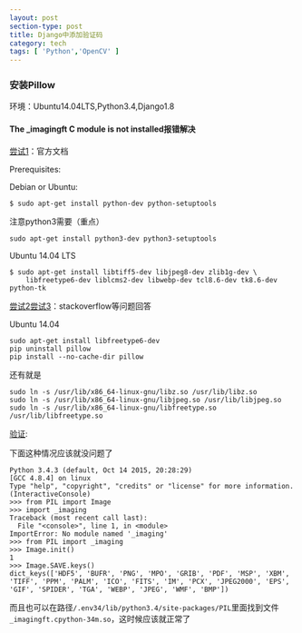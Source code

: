 ```yaml
---
layout: post
section-type: post
title: Django中添加验证码
category: tech
tags: [ 'Python','OpenCV' ]
---
```

### 安装Pillow

环境：Ubuntu14.04LTS,Python3.4,Django1.8

#### The _imagingft C module is not installed报错解决

[尝试1](https://pillow.readthedocs.org/en/latest/installation.html)：官方文档

Prerequisites:

Debian or Ubuntu:

```
$ sudo apt-get install python-dev python-setuptools
```

注意python3需要（重点）

```
sudo apt-get install python3-dev python3-setuptools
```

Ubuntu 14.04 LTS

```
$ sudo apt-get install libtiff5-dev libjpeg8-dev zlib1g-dev \
    libfreetype6-dev liblcms2-dev libwebp-dev tcl8.6-dev tk8.6-dev python-tk
```

[尝试2](http://stackoverflow.com/questions/4011705/python-the-imagingft-c-module-is-not-installed)[尝试3](http://stackoverflow.com/questions/32942861/error-installing-pillow-on-ubuntu-14-04)：stackoverflow等问题回答


Ubuntu 14.04

```
sudo apt-get install libfreetype6-dev
pip uninstall pillow
pip install --no-cache-dir pillow
```

还有就是

```
sudo ln -s /usr/lib/x86_64-linux-gnu/libz.so /usr/lib/libz.so
sudo ln -s /usr/lib/x86_64-linux-gnu/libjpeg.so /usr/lib/libjpeg.so
sudo ln -s /usr/lib/x86_64-linux-gnu/libfreetype.so /usr/lib/libfreetype.so
```

[验证](http://effbot.org/zone/pil-imaging-not-installed.htm):

下面这种情况应该就没问题了

```
Python 3.4.3 (default, Oct 14 2015, 20:28:29) 
[GCC 4.8.4] on linux
Type "help", "copyright", "credits" or "license" for more information.
(InteractiveConsole)
>>> from PIL import Image
>>> import _imaging
Traceback (most recent call last):
  File "<console>", line 1, in <module>
ImportError: No module named '_imaging'
>>> from PIL import _imaging
>>> Image.init()
1
>>> Image.SAVE.keys()
dict_keys(['HDF5', 'BUFR', 'PNG', 'MPO', 'GRIB', 'PDF', 'MSP', 'XBM', 'TIFF', 'PPM', 'PALM', 'ICO', 'FITS', 'IM', 'PCX', 'JPEG2000', 'EPS', 'GIF', 'SPIDER', 'TGA', 'WEBP', 'JPEG', 'WMF', 'BMP'])
```

而且也可以在路径`/.env34/lib/python3.4/site-packages/PIL`里面找到文件`_imagingft.cpython-34m.so`，这时候应该就正常了

